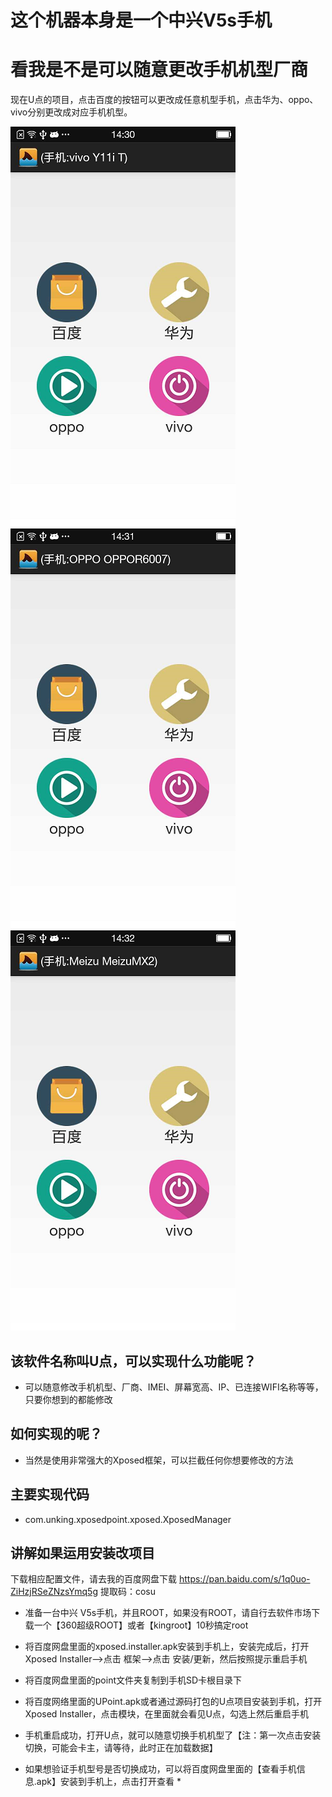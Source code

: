 # 这个机器本身是一个中兴V5s手机 
# 看我是不是可以随意更改手机机型厂商
现在U点的项目，点击百度的按钮可以更改成任意机型手机，点击华为、oppo、vivo分别更改成对应手机机型。

![mahua](VIVO.png)![mahua](oppo.png)![mahua](meizu.png)


## 该软件名称叫U点，可以实现什么功能呢？
* 可以随意修改手机机型、厂商、IMEI、屏幕宽高、IP、已连接WIFI名称等等，只要你想到的都能修改

## 如何实现的呢？
* 当然是使用非常强大的Xposed框架，可以拦截任何你想要修改的方法

## 主要实现代码
* com.unking.xposedpoint.xposed.XposedManager

## 讲解如果运用安装改项目
下载相应配置文件，请去我的百度网盘下载
https://pan.baidu.com/s/1q0uo-ZiHzjRSeZNzsYmq5g
提取码：cosu

* 准备一台中兴 V5s手机，并且ROOT，如果没有ROOT，请自行去软件市场下载一个【360超级ROOT】或者【kingroot】10秒搞定root
* 将百度网盘里面的xposed.installer.apk安装到手机上，安装完成后，打开Xposed Installer-->点击 框架-->点击 安装/更新，然后按照提示重启手机
* 将百度网盘里面的point文件夹复制到手机SD卡根目录下
* 将百度网络里面的UPoint.apk或者通过源码打包的U点项目安装到手机，打开Xposed Installer，点击模块，在里面就会看见U点，勾选上然后重启手机
* 手机重启成功，打开U点，就可以随意切换手机机型了【注：第一次点击安装切换，可能会卡主，请等待，此时正在加载数据】

* 如果想验证手机型号是否切换成功，可以将百度网盘里面的【查看手机信息.apk】安装到手机上，点击打开查看 *
